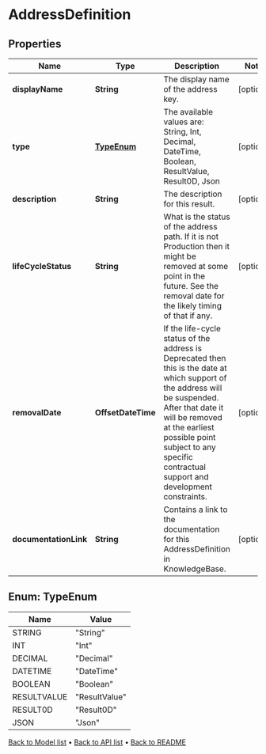 

# AddressDefinition


## Properties

| Name | Type | Description | Notes |
|------------ | ------------- | ------------- | -------------|
|**displayName** | **String** | The display name of the address key. |  [optional] |
|**type** | [**TypeEnum**](#TypeEnum) | The available values are: String, Int, Decimal, DateTime, Boolean, ResultValue, Result0D, Json |  [optional] |
|**description** | **String** | The description for this result. |  [optional] |
|**lifeCycleStatus** | **String** | What is the status of the address path. If it is not Production then it might be removed at some point in the future.  See the removal date for the likely timing of that if any. |  [optional] |
|**removalDate** | **OffsetDateTime** | If the life-cycle status of the address is Deprecated then this is the date at which support of the address will be suspended.  After that date it will be removed at the earliest possible point subject to any specific contractual support and development constraints. |  [optional] |
|**documentationLink** | **String** | Contains a link to the documentation for this AddressDefinition in KnowledgeBase. |  [optional] |



## Enum: TypeEnum

| Name | Value |
|---- | -----|
| STRING | &quot;String&quot; |
| INT | &quot;Int&quot; |
| DECIMAL | &quot;Decimal&quot; |
| DATETIME | &quot;DateTime&quot; |
| BOOLEAN | &quot;Boolean&quot; |
| RESULTVALUE | &quot;ResultValue&quot; |
| RESULT0D | &quot;Result0D&quot; |
| JSON | &quot;Json&quot; |



[Back to Model list](../README.md#documentation-for-models) &#8226; [Back to API list](../README.md#documentation-for-api-endpoints) &#8226; [Back to README](../README.md)


